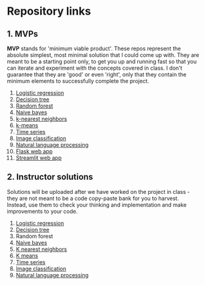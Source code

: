 # Repository links

## 1. MVPs

**MVP** stands for 'minimum viable product'. These repos represent the absolute simplest, most minimal solution that I could come up with. They are meant to be a starting point only, to get you up and running fast so that you can iterate and experiment with the concepts covered in class. I don't guarantee that they are 'good' or even 'right', only that they contain the minimum elements to successfully complete the project.

1. [Logistic regression](https://github.com/4GeeksAcademy/gperdrizet-logistic-regression-project/blob/main/src/mvp.ipynb)
2. [Decision tree](https://github.com/4GeeksAcademy/gperdrizet-decision-tree-project/blob/main/src/mvp.ipynb)
3. [Random forest](https://github.com/4GeeksAcademy/gperdrizet-random-forest-project/blob/main/src/mvp.ipynb)
4. [Naive bayes](https://github.com/4GeeksAcademy/gperdrizet-naive-bayes-project/blob/main/src/mvp.ipynb)
5. [k-nearest neighbors](https://github.com/4GeeksAcademy/gperdrizet-K-nearest-neighbors-project/blob/main/src/mvp.ipynb)
6. [k-means](https://github.com/4GeeksAcademy/gperdrizet-k-means-project/blob/main/src/mvp.ipynb)
7. [Time series](https://github.com/4GeeksAcademy/gperdrizet-time-series-project/blob/main/src/mvp.ipynb)
8. [Image classification](https://github.com/4GeeksAcademy/gperdrizet-image-classification-project/blob/main/src/mvp.ipynb)
9. [Natural language processing](https://github.com/4GeeksAcademy/gperdrizet-NLP-project/blob/main/src/mvp.ipynb)
10. [Flask web app](https://github.com/4GeeksAcademy/gperdrizet-ML-web-app-using-Flask)
11. [Streamlit web app](https://github.com/4GeeksAcademy/gperdrizet-ML-web-app-using-streamlit)

## 2. Instructor solutions

Solutions will be uploaded after we have worked on the project in class - they are not meant to be a code copy-paste bank for you to harvest. Instead, use them to check your thinking and implementation and make improvements to your code.

1. [Logistic regression](https://github.com/4GeeksAcademy/gperdrizet-logistic-regression-project/blob/main/src/solution.ipynb)
2. [Decision tree](https://github.com/4GeeksAcademy/gperdrizet-decision-tree-project/blob/main/src/solution.ipynb)
3. Random forest
4. [Naive bayes](https://github.com/4GeeksAcademy/gperdrizet-naive-bayes-project/blob/main/src/solution.ipynb)
5. [K nearest neighbors](https://github.com/4GeeksAcademy/gperdrizet-k-nearest-neighbors-project/blob/main/src/solution.ipynb)
6. [K means](https://github.com/4GeeksAcademy/gperdrizet-k-means-project/blob/main/src/solution.ipynb)
7. [Time series](https://github.com/4GeeksAcademy/gperdrizet-time-series-project/blob/main/src/solution.ipynb)
8. [Image classification](https://github.com/4GeeksAcademy/gperdrizet-image-classification-project/blob/main/src/gperdrizet_solution.ipynb)
9. [Natural language processing](https://github.com/4GeeksAcademy/gperdrizet-NLP-project/blob/main/src/perdrizet_solution.ipynb)
